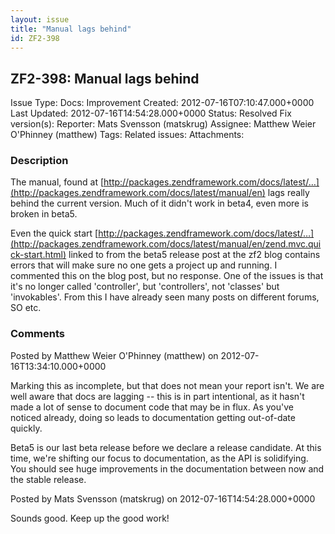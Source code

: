 ```yaml
---
layout: issue
title: "Manual lags behind"
id: ZF2-398
---
```


ZF2-398: Manual lags behind
---------------------------

 Issue Type: Docs: Improvement Created: 2012-07-16T07:10:47.000+0000 Last Updated: 2012-07-16T14:54:28.000+0000 Status: Resolved Fix version(s): 
 Reporter:  Mats Svensson (matskrug)  Assignee:  Matthew Weier O'Phinney (matthew)  Tags: 
 Related issues: 
 Attachments: 
### Description

The manual, found at [http://packages.zendframework.com/docs/latest/…](http://packages.zendframework.com/docs/latest/manual/en) lags really behind the current version. Much of it didn't work in beta4, even more is broken in beta5.

Even the quick start [http://packages.zendframework.com/docs/latest/…](http://packages.zendframework.com/docs/latest/manual/en/zend.mvc.quick-start.html) linked to from the beta5 release post at the zf2 blog contains errors that will make sure no one gets a project up and running. I commented this on the blog post, but no response. One of the issues is that it's no longer called 'controller', but 'controllers', not 'classes' but 'invokables'. From this I have already seen many posts on different forums, SO etc.

 

 

### Comments

Posted by Matthew Weier O'Phinney (matthew) on 2012-07-16T13:34:10.000+0000

Marking this as incomplete, but that does not mean your report isn't. We are well aware that docs are lagging -- this is in part intentional, as it hasn't made a lot of sense to document code that may be in flux. As you've noticed already, doing so leads to documentation getting out-of-date quickly.

Beta5 is our last beta release before we declare a release candidate. At this time, we're shifting our focus to documentation, as the API is solidifying. You should see huge improvements in the documentation between now and the stable release.

 

 

Posted by Mats Svensson (matskrug) on 2012-07-16T14:54:28.000+0000

Sounds good. Keep up the good work!

 

 